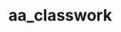 # aa_classwork

























































































